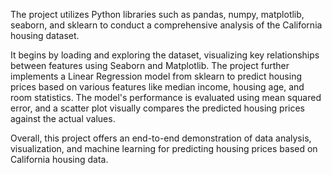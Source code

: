 The project utilizes Python libraries such as pandas, numpy, matplotlib, seaborn, and sklearn to conduct a comprehensive analysis of the California housing dataset.

It begins by loading and exploring the dataset, visualizing key relationships between features using Seaborn and Matplotlib. The project further implements a Linear Regression model from sklearn to predict housing prices based on various features like median income, housing age, and room statistics. The model's performance is evaluated using mean squared error, and a scatter plot visually compares the predicted housing prices against the actual values.

Overall, this project offers an end-to-end demonstration of data analysis, visualization, and machine learning for predicting housing prices based on California housing data.
